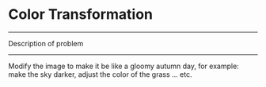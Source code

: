 # Color Transformation

---

Description of problem

---

Modify the image to make it be like a gloomy autumn day, for example: make the sky darker, adjust the color of the grass … etc.
